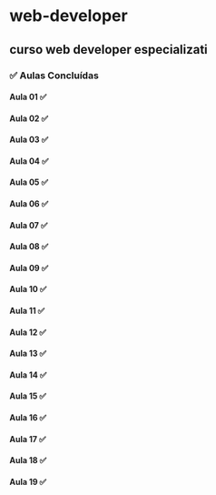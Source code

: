 # web-developer
## curso web developer especializati
###  :white_check_mark: Aulas Concluídas

#### Aula 01 :white_check_mark:
#### Aula 02 :white_check_mark:
#### Aula 03 :white_check_mark:
#### Aula 04 :white_check_mark:
#### Aula 05 :white_check_mark:
#### Aula 06 :white_check_mark:
#### Aula 07 :white_check_mark:
#### Aula 08 :white_check_mark:
#### Aula 09 :white_check_mark:
#### Aula 10 :white_check_mark:
#### Aula 11 :white_check_mark:
#### Aula 12 :white_check_mark:
#### Aula 13 :white_check_mark:
#### Aula 14 :white_check_mark:
#### Aula 15 :white_check_mark:
#### Aula 16 :white_check_mark:
#### Aula 17 :white_check_mark:
#### Aula 18 :white_check_mark:
#### Aula 19 :white_check_mark:




